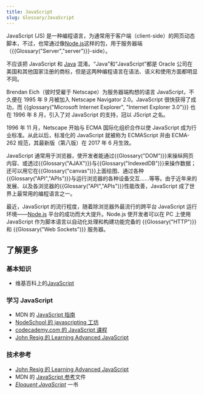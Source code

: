 ```yaml
---
title: JavaScript
slug: Glossary/JavaScript
---
```

JavaScript (JS) 是一种编程语言，为通常用于客户端（client-side）的网页动态脚本，不过，也常通过像[Node.js](https://nodejs.org/)这样的包，用于服务器端（{{Glossary("Server","server")}}-side）。

不应该把 JavaScript 和 [Java](/zh-CN/docs/Web/JavaScript/Guide/Introduction#JavaScript_and_Java) 混淆。“Java”和“JavaScript”都是 Oracle 公司在美国和其他国家注册的商标，但是这两种编程语言在语法、语义和使用方面都明显不同。

Brendan Eich（彼时受雇于 Netscape）为服务器端构想的语言 JavaScript，不久便在 1995 年 9 月被加入 Netscape Navigator 2.0。JavaScript 很快获得了成功，而 {{glossary("Microsoft Internet Explorer", "Internet Explorer 3.0")}} 也在 1996 年 8 月，引入了对 JavaScript 的支持，冠以 JScript 之名。

1996 年 11 月，Netscape 开始与 ECMA 国际化组织合作以使 JavaScript 成为行业标准。从此以后，标准化的 JavaScript 就被称为 ECMAScript 并由 ECMA-262 规范，其最新版（第八版）在 2017 年 6 月生效。

JavaScript 通常用于浏览器，使开发者能通过{{Glossary("DOM")}}来操纵网页内容、或透过{{Glossary("AJAX")}}与{{Glossary("IndexedDB")}}来操作数据；还可以用它在{{Glossary("canvas")}}上面绘图、通过各种{{Glossary("API","APIs")}}与运行浏览器的各种设备交互……等等。由于近年来的发展、以及各浏览器的{{Glossary("API","APIs")}}性能改善，JavaScript 成了世界上最常用的编程语言之一。

最近，JavaScript 的流行程度，随着除浏览器外最流行的跨平台 JavaScript 运行环境——[Node.js](https://nodejs.org/) 平台的成功而大大提升。Node.js 使开发者可以在 PC 上使用 JavaScript 作为脚本语言以自动化处理和构建功能完备的 {{Glossary("HTTP")}} 和 {{Glossary("Web Sockets")}} 服务器。

## 了解更多

### 基本知识

- 维基百科上的[JavaScript](https://zh.wikipedia.org/wiki/JavaScript)

### 学习 JavaScript

- MDN 的 [JavaScript 指南](/zh-CN/docs/Web/JavaScript/Guide)
- [NodeSchool 的 javascripting 工坊](https://nodeschool.io/#workshoppers)
- [codecademy.com 的 JavaScript 课程](https://www.codecademy.com/tracks/javascript)
- [John Resig 的 Learning Advanced JavaScript](http://ejohn.org/apps/learn/)

### 技术参考

- [John Resig 的 Learning Advanced JavaScript](https://www.ecma-international.org/publications/standards/Ecma-262.htm)
- MDN 的 [JavaScript 参考](/zh-CN/docs/Web/JavaScript/reference)文件
- [_Eloquent JavaScript_](https://eloquentjavascript.net/) 一书
